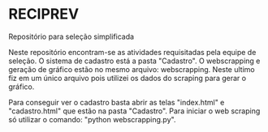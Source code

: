 # RECIPREV
Repositório para seleção simplificada

Neste repositório encontram-se as atividades requisitadas pela equipe de seleção.
O sistema de cadastro está a pasta "Cadastro".
O webscrapping e geração de gráfico estão no mesmo arquivo: webscrapping.
Neste ultimo fiz em um único arquivo pois utilizei os dados do scraping para gerar o gráfico.

Para conseguir ver o cadastro basta abrir as telas "index.html" e "cadastro.html" que estão na pasta "Cadastro".
Para iniciar o web scraping só utilizar o comando: "python webscrapping.py".
